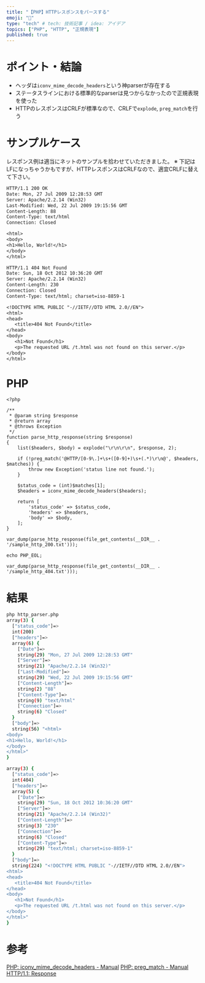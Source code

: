 ```yaml
---
title: "【PHP】HTTPレスポンスをパースする"
emoji: "📡"
type: "tech" # tech: 技術記事 / idea: アイデア
topics: ["PHP", "HTTP", "正規表現"]
published: true
---
```


# ポイント・結論

- ヘッダは`iconv_mime_decode_headers`という神parserが存在する
- ステータスラインにおける標準的なparserは見つからなかったので正規表現を使った
- HTTPのレスポンスはCRLFが標準なので、CRLFで`explode`, `preg_match`を行う

# サンプルケース

レスポンス例は適当にネットのサンプルを拾わせていただきました。
※ 下記はLFになっちゃうかもですが、HTTPレスポンスはCRLFなので、適宜CRLFに替えて下さい。

```text:sample_http_200.txt
HTTP/1.1 200 OK
Date: Mon, 27 Jul 2009 12:28:53 GMT
Server: Apache/2.2.14 (Win32)
Last-Modified: Wed, 22 Jul 2009 19:15:56 GMT
Content-Length: 88
Content-Type: text/html
Connection: Closed

<html>
<body>
<h1>Hello, World!</h1>
</body>
</html>
```

```text:sample_http_404.txt
HTTP/1.1 404 Not Found
Date: Sun, 18 Oct 2012 10:36:20 GMT
Server: Apache/2.2.14 (Win32)
Content-Length: 230
Connection: Closed
Content-Type: text/html; charset=iso-8859-1

<!DOCTYPE HTML PUBLIC "-//IETF//DTD HTML 2.0//EN">
<html>
<head>
   <title>404 Not Found</title>
</head>
<body>
   <h1>Not Found</h1>
   <p>The requested URL /t.html was not found on this server.</p>
</body>
</html>
```

# PHP

```php:http_parser.php
<?php

/**
 * @param string $response
 * @return array
 * @throws Exception
 */
function parse_http_response(string $response)
{
    list($headers, $body) = explode("\r\n\r\n", $response, 2);

    if (!preg_match('@HTTP/[0-9\.]+\s+([0-9]+)\s+(.*)\r\n@', $headers, $matches)) {
        throw new Exception('status line not found.');
    }

    $status_code = (int)$matches[1];
    $headers = iconv_mime_decode_headers($headers);

    return [
        'status_code' => $status_code,
        'headers' => $headers,
        'body' => $body,
    ];
}

var_dump(parse_http_response(file_get_contents(__DIR__ . '/sample_http_200.txt')));

echo PHP_EOL;

var_dump(parse_http_response(file_get_contents(__DIR__ . '/sample_http_404.txt')));
```

# 結果

```bash
php http_parser.php
array(3) {
  ["status_code"]=>
  int(200)
  ["headers"]=>
  array(6) {
    ["Date"]=>
    string(29) "Mon, 27 Jul 2009 12:28:53 GMT"
    ["Server"]=>
    string(21) "Apache/2.2.14 (Win32)"
    ["Last-Modified"]=>
    string(29) "Wed, 22 Jul 2009 19:15:56 GMT"
    ["Content-Length"]=>
    string(2) "88"
    ["Content-Type"]=>
    string(9) "text/html"
    ["Connection"]=>
    string(6) "Closed"
  }
  ["body"]=>
  string(56) "<html>
<body>
<h1>Hello, World!</h1>
</body>
</html>"
}

array(3) {
  ["status_code"]=>
  int(404)
  ["headers"]=>
  array(5) {
    ["Date"]=>
    string(29) "Sun, 18 Oct 2012 10:36:20 GMT"
    ["Server"]=>
    string(21) "Apache/2.2.14 (Win32)"
    ["Content-Length"]=>
    string(3) "230"
    ["Connection"]=>
    string(6) "Closed"
    ["Content-Type"]=>
    string(29) "text/html; charset=iso-8859-1"
  }
  ["body"]=>
  string(224) "<!DOCTYPE HTML PUBLIC "-//IETF//DTD HTML 2.0//EN">
<html>
<head>
   <title>404 Not Found</title>
</head>
<body>
   <h1>Not Found</h1>
   <p>The requested URL /t.html was not found on this server.</p>
</body>
</html>"
}
```

# 参考

[PHP: iconv_mime_decode_headers - Manual](https://www.php.net/manual/en/function.iconv-mime-decode-headers.php)
[PHP: preg_match - Manual](https://www.php.net/manual/en/function.preg-match.php)
[HTTP/1.1: Response](https://www.w3.org/Protocols/rfc2616/rfc2616-sec6.html)
